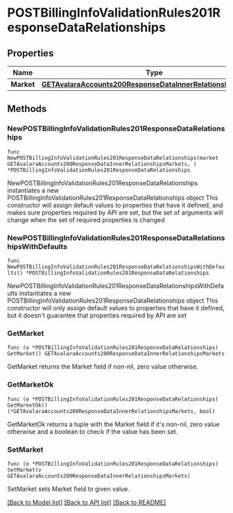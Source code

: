 # POSTBillingInfoValidationRules201ResponseDataRelationships

## Properties

Name | Type | Description | Notes
------------ | ------------- | ------------- | -------------
**Market** | [**GETAvalaraAccounts200ResponseDataInnerRelationshipsMarkets**](GETAvalaraAccounts200ResponseDataInnerRelationshipsMarkets.md) |  | 

## Methods

### NewPOSTBillingInfoValidationRules201ResponseDataRelationships

`func NewPOSTBillingInfoValidationRules201ResponseDataRelationships(market GETAvalaraAccounts200ResponseDataInnerRelationshipsMarkets, ) *POSTBillingInfoValidationRules201ResponseDataRelationships`

NewPOSTBillingInfoValidationRules201ResponseDataRelationships instantiates a new POSTBillingInfoValidationRules201ResponseDataRelationships object
This constructor will assign default values to properties that have it defined,
and makes sure properties required by API are set, but the set of arguments
will change when the set of required properties is changed

### NewPOSTBillingInfoValidationRules201ResponseDataRelationshipsWithDefaults

`func NewPOSTBillingInfoValidationRules201ResponseDataRelationshipsWithDefaults() *POSTBillingInfoValidationRules201ResponseDataRelationships`

NewPOSTBillingInfoValidationRules201ResponseDataRelationshipsWithDefaults instantiates a new POSTBillingInfoValidationRules201ResponseDataRelationships object
This constructor will only assign default values to properties that have it defined,
but it doesn't guarantee that properties required by API are set

### GetMarket

`func (o *POSTBillingInfoValidationRules201ResponseDataRelationships) GetMarket() GETAvalaraAccounts200ResponseDataInnerRelationshipsMarkets`

GetMarket returns the Market field if non-nil, zero value otherwise.

### GetMarketOk

`func (o *POSTBillingInfoValidationRules201ResponseDataRelationships) GetMarketOk() (*GETAvalaraAccounts200ResponseDataInnerRelationshipsMarkets, bool)`

GetMarketOk returns a tuple with the Market field if it's non-nil, zero value otherwise
and a boolean to check if the value has been set.

### SetMarket

`func (o *POSTBillingInfoValidationRules201ResponseDataRelationships) SetMarket(v GETAvalaraAccounts200ResponseDataInnerRelationshipsMarkets)`

SetMarket sets Market field to given value.



[[Back to Model list]](../README.md#documentation-for-models) [[Back to API list]](../README.md#documentation-for-api-endpoints) [[Back to README]](../README.md)


